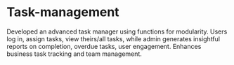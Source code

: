 # Task-management
 Developed an advanced task manager using functions for modularity. Users log in, assign tasks, view theirs/all tasks, while admin generates insightful reports on completion, overdue tasks, user engagement. Enhances business task tracking and team management.
